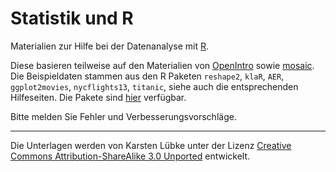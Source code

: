 # Statistik und R

Materialien zur Hilfe bei der Datenanalyse mit [R](https://www.R-project.org/).

Diese basieren teilweise auf den Materialien von [OpenIntro](https://www.openintro.org/) sowie [mosaic](https://cran.r-project.org/web/packages/mosaic/vignettes/mosaic-resources.html). Die Beispieldaten stammen aus den R Paketen `reshape2`, `klaR`, `AER`, `ggplot2movies`, `nycflights13`, `titanic`, siehe auch die entsprechenden Hilfeseiten. Die Pakete sind [hier](https://cloud.r-project.org/web/packages/index.html) verfügbar.

Bitte melden Sie Fehler und Verbesserungsvorschläge.


***
Die Unterlagen werden von Karsten Lübke unter der Lizenz [Creative Commons Attribution-ShareAlike 3.0 Unported](http://creativecommons.org/licenses/by-sa/3.0) entwickelt. 

